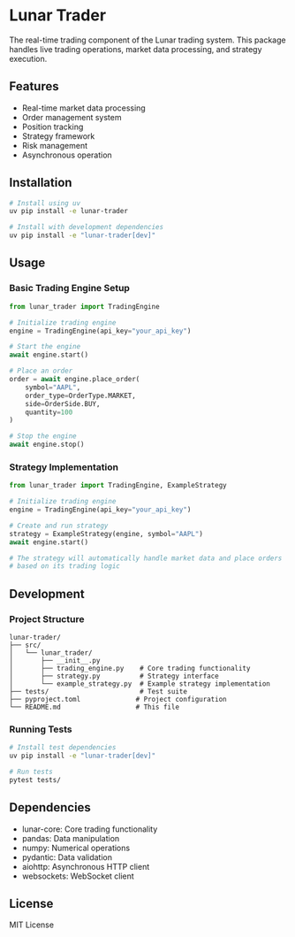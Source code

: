 # Lunar Trader

The real-time trading component of the Lunar trading system. This package handles live trading operations, market data processing, and strategy execution.

## Features

- Real-time market data processing
- Order management system
- Position tracking
- Strategy framework
- Risk management
- Asynchronous operation

## Installation

```bash
# Install using uv
uv pip install -e lunar-trader

# Install with development dependencies
uv pip install -e "lunar-trader[dev]"
```

## Usage

### Basic Trading Engine Setup

```python
from lunar_trader import TradingEngine

# Initialize trading engine
engine = TradingEngine(api_key="your_api_key")

# Start the engine
await engine.start()

# Place an order
order = await engine.place_order(
    symbol="AAPL",
    order_type=OrderType.MARKET,
    side=OrderSide.BUY,
    quantity=100
)

# Stop the engine
await engine.stop()
```

### Strategy Implementation

```python
from lunar_trader import TradingEngine, ExampleStrategy

# Initialize trading engine
engine = TradingEngine(api_key="your_api_key")

# Create and run strategy
strategy = ExampleStrategy(engine, symbol="AAPL")
await engine.start()

# The strategy will automatically handle market data and place orders
# based on its trading logic
```

## Development

### Project Structure

```
lunar-trader/
├── src/
│   └── lunar_trader/
│       ├── __init__.py
│       ├── trading_engine.py    # Core trading functionality
│       ├── strategy.py          # Strategy interface
│       └── example_strategy.py  # Example strategy implementation
├── tests/                       # Test suite
├── pyproject.toml              # Project configuration
└── README.md                   # This file
```

### Running Tests

```bash
# Install test dependencies
uv pip install -e "lunar-trader[dev]"

# Run tests
pytest tests/
```

## Dependencies

- lunar-core: Core trading functionality
- pandas: Data manipulation
- numpy: Numerical operations
- pydantic: Data validation
- aiohttp: Asynchronous HTTP client
- websockets: WebSocket client

## License

MIT License 